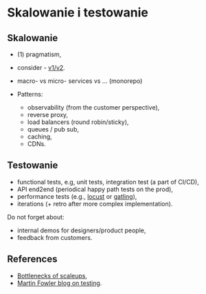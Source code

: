 # Skalowanie i testowanie

## Skalowanie

- (1) pragmatism,
- consider - [v1/v2](https://katemats.com/blog/lean-software-development-build-v1s-and-v2s).
- macro- vs micro- services vs ... (monorepo)
- Patterns:

  - observability (from the customer perspective),
  - reverse proxy,
  - load balancers (round robin/sticky),
  - queues / pub sub,
  - caching,
  - CDNs.

## Testowanie

- functional tests, e.g, unit tests, integration test (a part of CI/CD),
- API end2end (periodical happy path tests on the prod),
- performance tests (e.g., [locust](https://locust.io/) or [gatling](https://gatling.io/)),
- iterations (+ retro after more complex implementation).

Do not forget about:

- internal demos for designers/product people,
- feedback from customers.

## References

- [Bottlenecks of scaleups](https://martinfowler.com/articles/bottlenecks-of-scaleups/),
- [Martin Fowler blog on testing](https://martinfowler.com/tags/testing.html).
